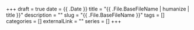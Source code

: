 +++ 
draft = true
date = {{ .Date }}
title = "{{ .File.BaseFileName | humanize | title }}"
description = ""
slug = "{{ .File.BaseFileName }}"
tags = []
categories = []
externalLink = ""
series = []
+++
